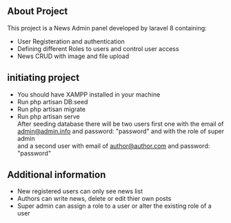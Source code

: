 

## About Project

This project is a News Admin panel developed by laravel 8 containing: <br>
- User Registeration and authentication
- Defining different Roles to users and control user access<br>
- News CRUD with image and file upload

## initiating project 

- You should have XAMPP installed in your machine 
- Run php artisan DB:seed
- Run php artisan migrate
- Run php artisan serve <br>
After seeding database there will be two users first one with the email of<br>
admin@admin.info and password: "password" and with the role of super admin<br>
and a second user with email of author@author.com and password: "password"<br>

## Additional information

- New registered  users can only see news list<br>
- Authors can write news, delete or edit thier own posts <br>
- Super admin can assign a role to a user or alter the existing role of a user<br>

